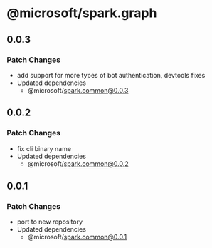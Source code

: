 # @microsoft/spark.graph

## 0.0.3

### Patch Changes

- add support for more types of bot authentication, devtools fixes
- Updated dependencies
    - @microsoft/spark.common@0.0.3

## 0.0.2

### Patch Changes

- fix cli binary name
- Updated dependencies
    - @microsoft/spark.common@0.0.2

## 0.0.1

### Patch Changes

- port to new repository
- Updated dependencies
    - @microsoft/spark.common@0.0.1
